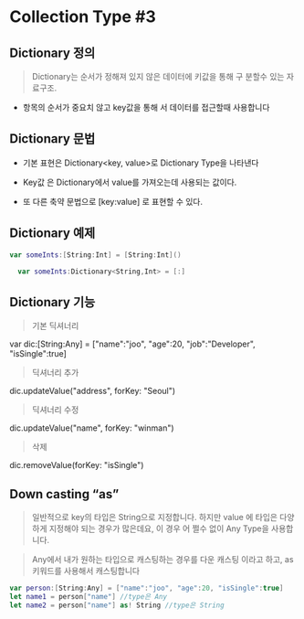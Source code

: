 # Collection Type #3

## Dictionary 정의
> Dictionary는 순서가 정해져 있지 않은 데이터에 키값을 통해 구 분할수 있는 자료구조. 

* 항목의 순서가 중요치 않고 key값을 통해 서 데이터를 접근할때 사용합니다

## Dictionary 문법

* 기본 표현은 Dictionary<key, value>로 Dictionary Type을 나타낸다

* Key값 은 Dictionary에서 value를 가져오는데 사용되는 값이다.

* 또 다른 축약 문법으로 [key:value] 로 표현할 수 있다.


## Dictionary 예제
~~~swift
var someInts:[String:Int] = [String:Int]()

  var someInts:Dictionary<String,Int> = [:]
~~~
## Dictionary 기능

> 기본 딕셔너리var dic:[String:Any] = ["name":"joo", "age":20, "job":"Developer","isSingle":true]> 딕셔너리 추가dic.updateValue("address", forKey: "Seoul")> 딕셔너리 수정dic.updateValue("name", forKey: "winman")> 삭제dic.removeValue(forKey: "isSingle")

## Down casting “as”

> 일반적으로 key의 타입은 String으로 지정합니다. 하지만 value 에 타입은 다양하게 지정해야 되는 경우가 많은데요, 이 경우 어 쩔수 없이 Any Type을 사용합니다.

> Any에서 내가 원하는 타입으로 캐스팅하는 경우를 다운 캐스팅 이라고 하고, as 키워드를 사용해서 캐스팅합니다 

~~~swift
var person:[String:Any] = ["name":"joo", "age":20, "isSingle":true]let name1 = person["name"] //type은 Anylet name2 = person["name"] as! String //type은 String
~~~


